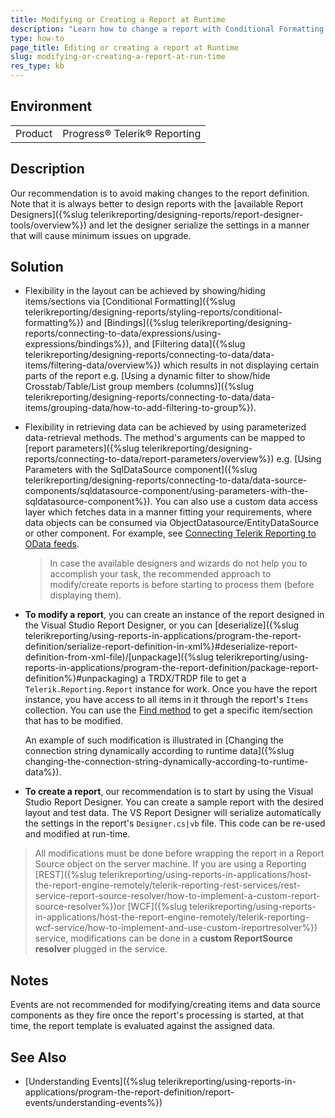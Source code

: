 ```yaml
---
title: Modifying or Creating a Report at Runtime
description: "Learn how to change a report with Conditional Formatting or Bindings, and create or modify a report programmatically at runtime in Telerik Reporting."
type: how-to
page_title: Editing or creating a report at Runtime
slug: modifying-or-creating-a-report-at-run-time
res_type: kb
---
```


## Environment

<table>
	<tr>
		<td>Product</td>
		<td>Progress® Telerik® Reporting</td>
	</tr>
</table>

## Description

Our recommendation is to avoid making changes to the report definition. Note that it is always better to design reports with the [available Report Designers]({%slug telerikreporting/designing-reports/report-designer-tools/overview%}) and let the designer serialize the settings in a manner that will cause minimum issues on upgrade.

## Solution

- Flexibility in the layout can be achieved by showing/hiding items/sections via [Conditional Formatting]({%slug telerikreporting/designing-reports/styling-reports/conditional-formatting%}) and [Bindings]({%slug telerikreporting/designing-reports/connecting-to-data/expressions/using-expressions/bindings%}), and [Filtering data]({%slug telerikreporting/designing-reports/connecting-to-data/data-items/filtering-data/overview%}) which results in not displaying certain parts of the report e.g. [Using a dynamic filter to show/hide Crosstab/Table/List group members (columns)]({%slug telerikreporting/designing-reports/connecting-to-data/data-items/grouping-data/how-to-add-filtering-to-group%}).

- Flexibility in retrieving data can be achieved by using parameterized data-retrieval methods. The method's arguments can be mapped to [report parameters]({%slug telerikreporting/designing-reports/connecting-to-data/report-parameters/overview%}) e.g. [Using Parameters with the SqlDataSource component]({%slug telerikreporting/designing-reports/connecting-to-data/data-source-components/sqldatasource-component/using-parameters-with-the-sqldatasource-component%}). You can also use a custom data access layer which fetches data in a manner fitting your requirements, where data objects can be consumed via ObjectDatasource/EntityDataSource or other component. For example, see [Connecting Telerik Reporting to OData feeds](https://www.telerik.com/blogs/connecting-telerik-reporting-to-odata-feeds).

	> In case the available designers and wizards do not help you to accomplish your task, the recommended approach to modify/create reports is before starting to process them (before displaying them).

- **To modify a report**, you can create an instance of the report designed in the Visual Studio Report Designer, or you can [deserialize]({%slug telerikreporting/using-reports-in-applications/program-the-report-definition/serialize-report-definition-in-xml%}#deserialize-report-definition-from-xml-file)/[unpackage]({%slug telerikreporting/using-reports-in-applications/program-the-report-definition/package-report-definition%}#unpackaging) a TRDX/TRDP file to get a `Telerik.Reporting.Report` instance for work. Once you have the report instance, you have access to all items in it through the report's `Items` collection. You can use the [Find method](/api/telerik.reporting.reportitembase.itemcollection#Telerik_Reporting_ReportItemBase_ItemCollection_Find_System_String_System_Boolean_) to get a specific item/section that has to be modified.

	An example of such modification is illustrated in [Changing the connection string dynamically according to runtime data]({%slug changing-the-connection-string-dynamically-according-to-runtime-data%}).

- **To create a report**, our recommendation is to start by using the Visual Studio Report Designer. You can create a sample report with the desired layout and test data. The VS Report Designer will serialize automatically the settings in the report's `Designer.cs|vb` file. This code can be re-used and modified at run-time.

> All modifications must be done before wrapping the report in a Report Source object on the server machine. If you are using a Reporting [REST]({%slug telerikreporting/using-reports-in-applications/host-the-report-engine-remotely/telerik-reporting-rest-services/rest-service-report-source-resolver/how-to-implement-a-custom-report-source-resolver%})or [WCF]({%slug telerikreporting/using-reports-in-applications/host-the-report-engine-remotely/telerik-reporting-wcf-service/how-to-implement-and-use-custom-ireportresolver%}) service, modifications can be done in a **custom ReportSource resolver** plugged in the service.

## Notes

Events are not recommended for modifying/creating items and data source components as they fire once the report's processing is started, at that time, the report template is evaluated against the assigned data.

## See Also

* [Understanding Events]({%slug telerikreporting/using-reports-in-applications/program-the-report-definition/report-events/understanding-events%})

